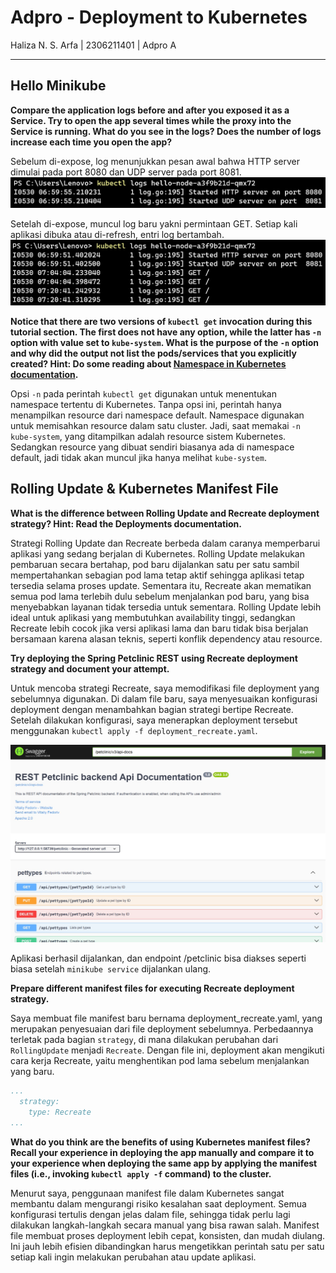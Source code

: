 # Adpro - Deployment to Kubernetes
Haliza N. S. Arfa | 2306211401 | Adpro A

---

## Hello Minikube

**Compare the application logs before and after you exposed it as a Service. Try to open the app several times while the proxy into the Service is running. What do you see in the logs? Does the number of logs increase each time you open the app?**

Sebelum di-expose, log menunjukkan pesan awal bahwa HTTP server dimulai pada port 8080 dan UDP server pada port 8081.
![before](before.png)

Setelah di-expose, muncul log baru yakni permintaan GET. Setiap kali aplikasi dibuka atau di-refresh, entri log bertambah.
![after](after.png)


**Notice that there are two versions of `kubectl get` invocation during this tutorial section. The first does not have any option, while the latter has `-n` option with value set to `kube-system`. What is the purpose of the `-n` option and why did the output not list the pods/services that you explicitly created? Hint: Do some reading about [Namespace in Kubernetes documentation](https://kubernetes.io/docs/concepts/overview/working-with-objects/namespaces/).**

Opsi `-n` pada perintah `kubectl get` digunakan untuk menentukan namespace tertentu di Kubernetes. Tanpa opsi ini, perintah hanya menampilkan resource dari namespace default. Namespace digunakan untuk memisahkan resource dalam satu cluster. Jadi, saat memakai `-n kube-system`, yang ditampilkan adalah resource sistem Kubernetes. Sedangkan resource yang dibuat sendiri biasanya ada di namespace default, jadi tidak akan muncul jika hanya melihat `kube-system`.


## Rolling Update & Kubernetes Manifest File

**What is the difference between Rolling Update and Recreate deployment strategy? Hint: Read the Deployments documentation.**

Strategi Rolling Update dan Recreate berbeda dalam caranya memperbarui aplikasi yang sedang berjalan di Kubernetes. Rolling Update melakukan pembaruan secara bertahap, pod baru dijalankan satu per satu sambil mempertahankan sebagian pod lama tetap aktif sehingga aplikasi tetap tersedia selama proses update. Sementara itu, Recreate akan mematikan semua pod lama terlebih dulu sebelum menjalankan pod baru, yang bisa menyebabkan layanan tidak tersedia untuk sementara. Rolling Update lebih ideal untuk aplikasi yang membutuhkan availability tinggi, sedangkan Recreate lebih cocok jika versi aplikasi lama dan baru tidak bisa berjalan bersamaan karena alasan teknis, seperti konflik dependency atau resource.


**Try deploying the Spring Petclinic REST using Recreate deployment strategy and document your attempt.**

Untuk mencoba strategi Recreate, saya memodifikasi file deployment yang sebelumnya digunakan. Di dalam file baru, saya menyesuaikan konfigurasi deployment dengan menambahkan bagian strategi bertipe Recreate. Setelah dilakukan konfigurasi, saya menerapkan deployment tersebut menggunakan `kubectl apply -f deployment_recreate.yaml`.

![petclinic](petclinic.png)

Aplikasi berhasil dijalankan, dan endpoint /petclinic bisa diakses seperti biasa setelah `minikube service` dijalankan ulang.


**Prepare different manifest files for executing Recreate deployment strategy.**

Saya membuat file manifest baru bernama deployment_recreate.yaml, yang merupakan penyesuaian dari file deployment sebelumnya. Perbedaannya terletak pada bagian `strategy`, di mana dilakukan perubahan dari `RollingUpdate` menjadi `Recreate`. Dengan file ini, deployment akan mengikuti cara kerja Recreate, yaitu menghentikan pod lama sebelum menjalankan yang baru.

```yaml
...
  strategy:
    type: Recreate
...
```

**What do you think are the benefits of using Kubernetes manifest files? Recall your experience in deploying the app manually and compare it to your experience when deploying the same app by applying the manifest files (i.e., invoking `kubectl apply -f` command) to the cluster.**

Menurut saya, penggunaan manifest file dalam Kubernetes sangat membantu dalam mengurangi risiko kesalahan saat deployment. Semua konfigurasi tertulis dengan jelas dalam file, sehingga tidak perlu lagi dilakukan langkah-langkah secara manual yang bisa rawan salah. Manifest file membuat proses deployment lebih cepat, konsisten, dan mudah diulang. Ini jauh lebih efisien dibandingkan harus mengetikkan perintah satu per satu setiap kali ingin melakukan perubahan atau update aplikasi.
